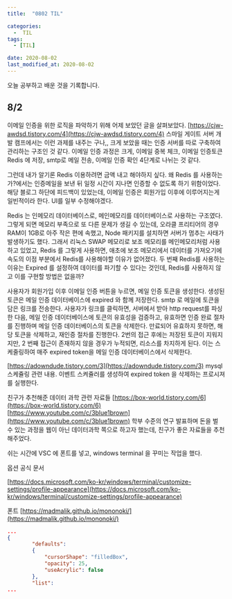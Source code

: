 ```yaml
---
title:  "0802 TIL" 

categories:
  -  TIL
tags:
  - [TIL]

date: 2020-08-02
last_modified_at: 2020-08-02
---
```


오늘 공부하고 배운 것을 기록합니다. 

## 8/2

이메일 인증을 위한 로직을 파악하기 위해 어제 보았던 글을 살펴보았다. [https://cjw-awdsd.tistory.com/4](https://cjw-awdsd.tistory.com/4) 스마일 게이트 서버 개발 캠프에서는 이런 과제를 내주는 구나,, 크게 보았을 때는 인증 서버를 따로 구축하여 관리하는 구조인 것 같다. 이메일 인증 과정은 크게, 이메일 중복 체크, 이메일 인증토큰 Redis 에 저장, smtp로 메일 전송, 이메일 인증 확인 4단계로 나뉘는 것 같다. 

그런데 내가 알기론 Redis 이용하려면 금액 내고 해야하지 싶다. 왜 Redis 를 사용하는 가?에서는 인증메일을 보낸 뒤 일정 시간이 지나면 인증할 수 없도록 하기 위함이었다. 해당 블로그 하단에 피드백이 있었는데, 이메일 인증은 회원가입 이후에 이루어지는게 일빈적이라 한다. UI를 일부 수정해야겠다. 

Redis 는 인메모리 데이터베이스로, 메인메모리를 데이터베이스로 사용하는 구조였다. 그렇게 되면 메모리 부족으로 또 다른 문제가 생길 수 있는데, 오라클 프리티어의 경우 RAM이 1GB로 아주 작은 편에 속했고, Node 패키지를 설치하면 서버가 멈추는 사태가 발생하기도 했다. 그래서 리눅스 SWAP 메모리로 보조 메모리를 메인메모리처럼 사용하고 있었고, Redis 를 그렇게 사용하면, 애초에 보조 메모리에서 데이터를 가져오기에 속도의 이점 부분에서 Redis를 사용해야할 이유가 없어졌다. 두 번째 Redis를 사용하는 이유는 Expired 를 설정하여 데이터를 파기할 수 있다는 것인데, Redis를 사용하지 않고 이를 구현할 방법은 없을까? 

사용자가 회원가입 이후 이메일 인증 버튼을 누르면, 메일 인증 토큰을 생성한다. 생성된 토큰은 메일 인증 데이터베이스에 expired 와 함께 저장한다. smtp 로 메일에 토큰을 담은 링크를 전송한다. 사용자가 링크를 클릭하면, 서버에서 받아 http request를 파싱한 다음, 메일 인증 데이터베이스에 토큰의 유효성을 검증하고, 유효하면 인증 완료 절차를 진행하며 메일 인증 데이터베이스의 토큰을 삭제한다. 만료되어 유효하지 못하면, 해당 토큰을 삭제하고, 재인증 절차를 진행한다. 2번의 접근 후에는 저장된 토큰이 지워지지만, 2 번째 접근이 존재하지 않을 경우가 누적되면, 리소스를 차지하게 된다. 이는 스케줄링하여 매주 expired token을 메일 인증 데이터베이스에서 삭제한다. 

[https://adowndude.tistory.com/3](https://adowndude.tistory.com/3)  mysql 스케쥴링 관련 내용. 이벤트 스켜쥴러를 생성하여 expired token 을 삭제하는 프로시져를 실행한다. 

친구가 추천해준 데이터 과학 관련 자료들 [https://box-world.tistory.com/6](https://box-world.tistory.com/6)  [https://www.youtube.com/c/3blue1brown](https://www.youtube.com/c/3blue1brown) 학부 수준의 연구 발표하며 돈을 벌 수 있는 과정을 웹이 아닌 데이터과학 쪽으로 하고자 했는데, 친구가 좋은 자료들을 추천해주었다.  

쉬는 시간에 VSC 에 폰트를 넣고, windows terminal 을 꾸미는 작업을 했다. 

옵션 공식 문서

[https://docs.microsoft.com/ko-kr/windows/terminal/customize-settings/profile-appearance](https://docs.microsoft.com/ko-kr/windows/terminal/customize-settings/profile-appearance)

폰트 [https://madmalik.github.io/mononoki/](https://madmalik.github.io/mononoki/)

```json
...
{
        "defaults": 
        {
            "cursorShape": "filledBox",
            "opacity": 25,
            "useAcrylic": false
        },
        "list":
...
```